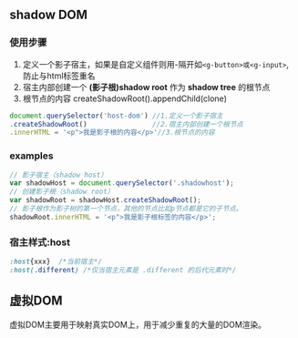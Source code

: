
## shadow DOM

### 使用步骤
1. 定义一个影子宿主，如果是自定义组件则用-隔开如`<g-button>或<g-input>`,防止与html标签重名
2. 宿主内部创建一个 **(影子根)shadow root** 作为 **shadow tree** 的根节点
3. 根节点的内容 createShadowRoot().appendChild(clone)
```javascript
document.querySelector('host-dom') //1.定义一个影子宿主
.createShadowRoot()				   //2.宿主内部创建一个根节点
.innerHTML = '<p">我是影子根的内容</p>'//3.根节点的内容
```

### examples
```javascript
// 影子宿主（shadow host）
var shadowHost = document.querySelector('.shadowhost');
// 创建影子根（shadow root）
var shadowRoot = shadowHost.createShadowRoot();
// 影子根作为影子树的第一个节点，其他的节点比如p节点都是它的子节点。
shadowRoot.innerHTML = '<p">我是影子根标签的内容</p>';    
```

### 宿主样式:host

```css
:host{xxx} 	/*当前宿主*/
:host(.different) /*仅当宿主元素是 .different 的后代元素时*/
```

##  虚拟DOM
虚拟DOM主要用于映射真实DOM上，用于减少重复的大量的DOM渲染。

